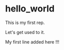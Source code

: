 hello_world
===========

This is my first rep. 

Let's get used to it.

My first line added here !!!
